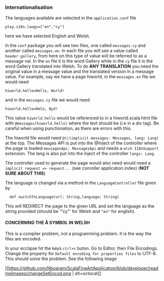 ### Internationalisation

The languages available are selected in the `application.conf` file
```
play.i18n.langs=["en","cy"]
```
here we have selected English and Welsh.

In the `conf` package you will see two files, one called `messages.cy` and another called `messages.en`. In each file you will
see a value called `header.gallery`, from here on this type of value will be referred to as a message val. In the `en` file it is the word Gallery while in the `cy` file it is the word Gallery translated
into Welsh. To do **ANY TRANSLATION** you need the original value in a message value and the translated version in a message value. For example, say
we have a page hiworld, in the `messages.en` file we would need
```
hiworld.hello=Hello, World!
```
and in the `messages.cy` file we would need
```
hiworld.hello=Helo, Byd!
```
This value `hiworld.hello` would be referenced to in a hiworld.scala.html file with `@messages(hiworld.hello)` where the text should be (i.e in a div tag). Be careful when using punctionation, as there are errors with this.

The hiworld file would need `@()(implicit messages: Messages, lang: Lang)` at the top. The Messages API is put into the @Inject of the controller where the page is loaded
`messagesApi: MessagesApi` and needs a `wtih I18nSupport` extension. The lang is also put into the inject of the controller `langs: Lang`.

The controller used to generate the page would also need would need a `implicit request => request...` (see conroller application.index) (**NOT SURE ABOUT THIS**)

The language is changed via a method in the `LanguageController` file given by
```
  def switchToLanguage(url: String,language: String)
```
This will REDIRECT the page to the given URL and set the language as the string provided (should be '"cy"' for Welsh and `"en"` for english).

#### CONCERNING THE Â SYMBOL IN WELSH

This is a compiler problem, not a programming problem. It is the way the files are encoded.

In your ecclipse hit the keys `ctrl+s` buton. Go to Editor, then File Encodings. Change the property for `Default encoding for properties files` to UTF-8. This should solve the problem. See the following image

[[https://github.com/Nboaram/ScalaFineArtApplication/blob/developer/readmeImages/changeSetEncod.png | alt=octocat]]
